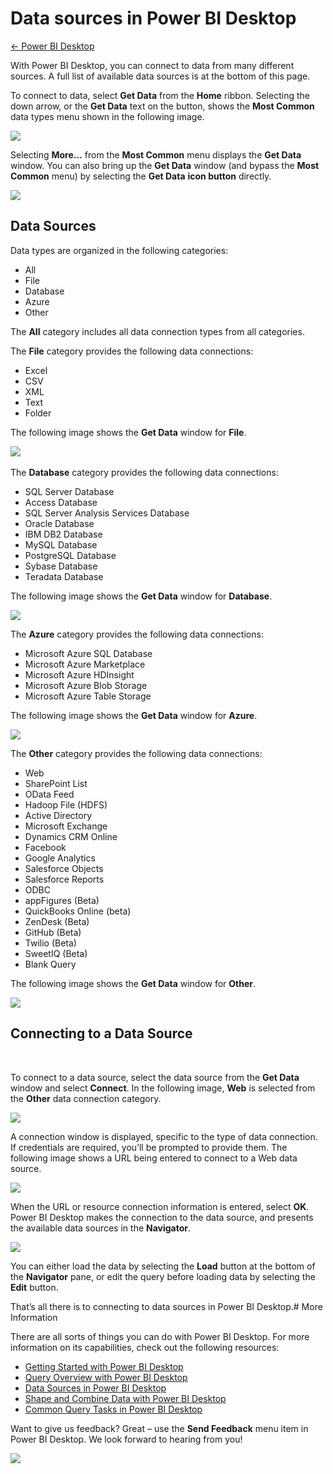 <properties 
   pageTitle="Data sources in Power BI Desktop"
   description="Data sources in Power BI Desktop"
   services="powerbi" 
   documentationCenter="" 
   authors="v-anpasi" 
   manager="mblythe" 
   editor=""
   tags=""/>
 
<tags
   ms.service="powerbi"
   ms.devlang="NA"
   ms.topic="article"
   ms.tgt_pltfrm="NA"
   ms.workload="powerbi"
   ms.date="06/18/2015"
   ms.author="v-anpasi"/>
# Data sources in Power BI Desktop

[← Power BI Desktop](https://support.powerbi.com/knowledgebase/topics/68530-power-bi-desktop)

With Power BI Desktop, you can connect to data from many different sources. A full list of available data sources is at the bottom of this page.

To connect to data, select **Get Data** from the **Home** ribbon. Selecting the down arrow, or the **Get Data** text on the button, shows the **Most Common** data types menu shown in the following image.

![](media/powerbi-desktop-data-sources/QueryOverview_GetDataMenu.png)


Selecting **More…** from the **Most Common** menu displays the **Get Data** window. You can also bring up the **Get Data** window (and bypass the **Most Common** menu) by selecting the **Get Data** **icon button** directly.

![](media/powerbi-desktop-data-sources/DataSources_GetData.png)

## Data Sources

Data types are organized in the following categories:

-   All
-   File
-   Database
-   Azure
-   Other

The **All** category includes all data connection types from all categories.

The **File** category provides the following data connections:

-   Excel
-   CSV
-   XML
-   Text
-   Folder

The following image shows the **Get Data** window for **File**.

![](media/powerbi-desktop-data-sources/DataSources_File.png) 

The **Database** category provides the following data connections:

-   SQL Server Database
-   Access Database
-   SQL Server Analysis Services Database
-   Oracle Database
-   IBM DB2 Database
-   MySQL Database
-   PostgreSQL Database
-   Sybase Database
-   Teradata Database

The following image shows the **Get Data** window for **Database**.

![](media/powerbi-desktop-data-sources/DataSources_Database.png)


The **Azure** category provides the following data connections:

-   Microsoft Azure SQL Database
-   Microsoft Azure Marketplace
-   Microsoft Azure HDInsight
-   Microsoft Azure Blob Storage
-   Microsoft Azure Table Storage

The following image shows the **Get Data** window for **Azure**.

![](media/powerbi-desktop-data-sources/DataSources_Azure.png)


The **Other** category provides the following data connections:

-   Web
-   SharePoint List
-   OData Feed
-   Hadoop File (HDFS)
-   Active Directory
-   Microsoft Exchange
-   Dynamics CRM Online
-   Facebook
-   Google Analytics
-   Salesforce Objects
-   Salesforce Reports
-   ODBC
-   appFigures (Beta)
-   QuickBooks Online (beta)
-   ZenDesk (Beta)
-   GitHub (Beta)
-   Twilio (Beta)
-   SweetIQ (Beta)
-   Blank Query

The following image shows the **Get Data** window for **Other**.

![](media/powerbi-desktop-data-sources/PBID_GetDataOther.png)

## Connecting to a Data Source

 

To connect to a data source, select the data source from the **Get Data** window and select **Connect**. In the following image, **Web** is selected from the **Other** data connection category.

![](media/powerbi-desktop-data-sources/PBID_GetDataOther.png)


A connection window is displayed, specific to the type of data connection. If credentials are required, you’ll be prompted to provide them. The following image shows a URL being entered to connect to a Web data source.

![](media/powerbi-desktop-data-sources/DataSources_FromWebBox.png)


When the URL or resource connection information is entered, select **OK**. Power BI Desktop makes the connection to the data source, and presents the available data sources in the **Navigator**.

![](media/powerbi-desktop-data-sources/DataSources_FromNavigatorDialog.png)


You can either load the data by selecting the **Load** button at the bottom of the **Navigator** pane, or edit the query before loading data by selecting the **Edit** button.

That’s all there is to connecting to data sources in Power BI Desktop.# More Information

There are all sorts of things you can do with Power BI Desktop. For more information on its capabilities, check out the following resources:

-   [Getting Started with Power BI Desktop](https://powerbi.uservoice.com/knowledgebase/articles/471664)
-   [Query Overview with Power BI Desktop](https://powerbi.uservoice.com/knowledgebase/articles/471646)
-   [Data Sources in Power BI Desktop](https://powerbi.uservoice.com/knowledgebase/articles/471643)
-   [Shape and Combine Data with Power BI Desktop](https://powerbi.uservoice.com/knowledgebase/articles/471644)
-   [Common Query Tasks in Power BI Desktop](https://powerbi.uservoice.com/knowledgebase/articles/471648)    

Want to give us feedback? Great – use the **Send Feedback** menu item in Power BI Desktop. We look forward to hearing from you!

![](media/powerbi-desktop-data-sources/SendFeedback.png)


 

